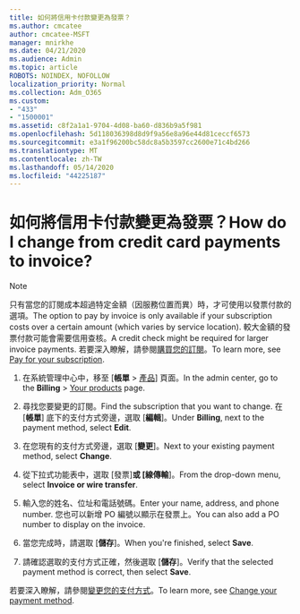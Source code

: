 ```yaml
---
title: 如何將信用卡付款變更為發票？
ms.author: cmcatee
author: cmcatee-MSFT
manager: mnirkhe
ms.date: 04/21/2020
ms.audience: Admin
ms.topic: article
ROBOTS: NOINDEX, NOFOLLOW
localization_priority: Normal
ms.collection: Adm_O365
ms.custom:
- "433"
- "1500001"
ms.assetid: c8f2a1a1-9704-4d08-ba60-d836b9a5f981
ms.openlocfilehash: 5d118036398d8d9f9a56e8a96e44d81ceccf6573
ms.sourcegitcommit: e3a1f96200bc58dc8a5b3597cc2600e71c4bd266
ms.translationtype: MT
ms.contentlocale: zh-TW
ms.lasthandoff: 05/14/2020
ms.locfileid: "44225187"
---
```

# <a name="how-do-i-change-from-credit-card-payments-to-invoice"></a><span data-ttu-id="4de7c-102">如何將信用卡付款變更為發票？</span><span class="sxs-lookup"><span data-stu-id="4de7c-102">How do I change from credit card payments to invoice?</span></span>

> [!NOTE]
> <span data-ttu-id="4de7c-103">只有當您的訂閱成本超過特定金額（因服務位置而異）時，才可使用以發票付款的選項。</span><span class="sxs-lookup"><span data-stu-id="4de7c-103">The option to pay by invoice is only available if your subscription costs over a certain amount (which varies by service location).</span></span> <span data-ttu-id="4de7c-104">較大金額的發票付款可能會需要信用查核。</span><span class="sxs-lookup"><span data-stu-id="4de7c-104">A credit check might be required for larger invoice payments.</span></span> <span data-ttu-id="4de7c-105">若要深入瞭解，請參閱[購買您的訂閱](https://docs.microsoft.com/office365/admin/subscriptions-and-billing/pay-for-your-subscription)。</span><span class="sxs-lookup"><span data-stu-id="4de7c-105">To learn more, see [Pay for your subscription](https://docs.microsoft.com/office365/admin/subscriptions-and-billing/pay-for-your-subscription).</span></span>

1. <span data-ttu-id="4de7c-106">在系統管理中心中，移至 [**帳單**  >  [產品](https://go.microsoft.com/fwlink/p/?linkid=842054)] 頁面。</span><span class="sxs-lookup"><span data-stu-id="4de7c-106">In the admin center, go to the **Billing** > [Your products](https://go.microsoft.com/fwlink/p/?linkid=842054) page.</span></span>

2. <span data-ttu-id="4de7c-107">尋找您要變更的訂閱。</span><span class="sxs-lookup"><span data-stu-id="4de7c-107">Find the subscription that you want to change.</span></span> <span data-ttu-id="4de7c-108">在 [**帳單**] 底下的支付方式旁邊，選取 [**編輯**]。</span><span class="sxs-lookup"><span data-stu-id="4de7c-108">Under **Billing**, next to the payment method, select **Edit**.</span></span>

3. <span data-ttu-id="4de7c-109">在您現有的支付方式旁邊，選取 [**變更**]。</span><span class="sxs-lookup"><span data-stu-id="4de7c-109">Next to your existing payment method, select **Change**.</span></span>

4. <span data-ttu-id="4de7c-110">從下拉式功能表中，選取 [發票]**或 [線傳輸**]。</span><span class="sxs-lookup"><span data-stu-id="4de7c-110">From the drop-down menu, select **Invoice or wire transfer**.</span></span>

5. <span data-ttu-id="4de7c-111">輸入您的姓名、位址和電話號碼。</span><span class="sxs-lookup"><span data-stu-id="4de7c-111">Enter your name, address, and phone number.</span></span> <span data-ttu-id="4de7c-112">您也可以新增 PO 編號以顯示在發票上。</span><span class="sxs-lookup"><span data-stu-id="4de7c-112">You can also add a PO number to display on the invoice.</span></span>

6. <span data-ttu-id="4de7c-113">當您完成時，請選取 [**儲存**]。</span><span class="sxs-lookup"><span data-stu-id="4de7c-113">When you're finished, select **Save**.</span></span>

7. <span data-ttu-id="4de7c-114">請確認選取的支付方式正確，然後選取 [**儲存**]。</span><span class="sxs-lookup"><span data-stu-id="4de7c-114">Verify that the selected payment method is correct, then select **Save**.</span></span>

<span data-ttu-id="4de7c-115">若要深入瞭解，請參閱[變更您的支付方式](https://docs.microsoft.com/microsoft-365/commerce/billing-and-payments/change-payment-method)。</span><span class="sxs-lookup"><span data-stu-id="4de7c-115">To learn more, see [Change your payment method](https://docs.microsoft.com/microsoft-365/commerce/billing-and-payments/change-payment-method).</span></span>